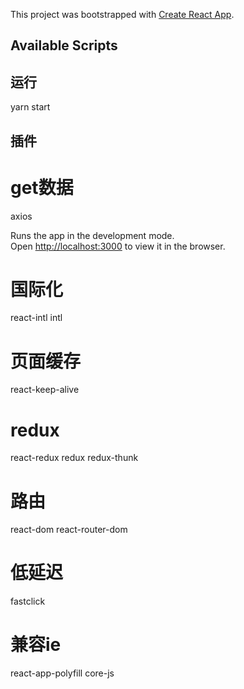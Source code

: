 This project was bootstrapped with [Create React App](https://github.com/facebook/create-react-app).

## Available Scripts

## 运行 
yarn start

## 插件
# get数据
axios

Runs the app in the development mode.<br />
Open [http://localhost:3000](http://localhost:3000) to view it in the browser.
# 国际化
react-intl  intl

# 页面缓存
react-keep-alive

# redux
react-redux  redux  redux-thunk

# 路由
react-dom  react-router-dom

# 低延迟
fastclick

# 兼容ie
react-app-polyfill  core-js

